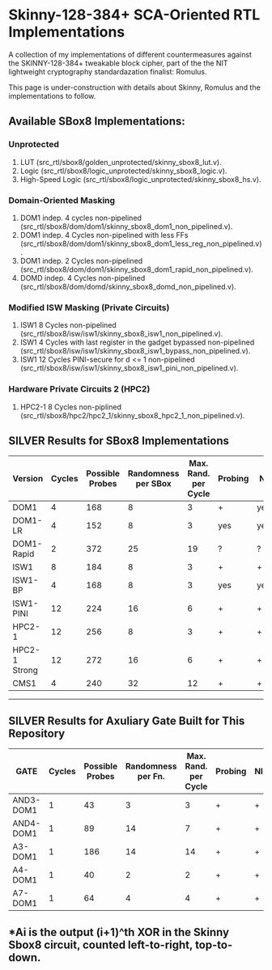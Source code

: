 # Skinny-128-384+ SCA-Oriented RTL Implementations
A collection of my implementations of different countermeasures against the SKINNY-128-384+ tweakable block cipher, part of the the NIT lightweight cryptography standardazation finalist: Romulus.

This  page is under-construction with details about Skinny, Romulus and the implementations to follow.

## Available SBox8 Implementations:

### Unprotected

1. LUT (src_rtl/sbox8/golden_unprotected/skinny_sbox8_lut.v).
2. Logic (src_rtl/sbox8/logic_unprotected/skinny_sbox8_logic.v).
3. High-Speed Logic (src_rtl/sbox8/logic_unprotected/skinny_sbox8_hs.v).

### Domain-Oriented Masking

1. DOM1 indep. 4 cycles non-pipelined (src_rtl/sbox8/dom/dom1/skinny_sbox8_dom1_non_pipelined.v).
2. DOM1 indep. 4 Cycles non-pipelined with less FFs (src_rtl/sbox8/dom/dom1/skinny_sbox8_dom1_less_reg_non_pipelined.v).
3. DOM1 indep. 2 Cycles non-pipelined (src_rtl/sbox8/dom/dom1/skinny_sbox8_dom1_rapid_non_pipelined.v).
4. DOMD indep. 4 Cycles non-pipelined (src_rtl/sbox8/dom/domd/skinny_sbox8_domd_non_pipelined.v).

### Modified ISW Masking (Private Circuits)

1. ISW1 8 Cycles non-pipelined (src_rtl/sbox8/isw/isw1/skinny_sbox8_isw1_non_pipelined.v).
2. ISW1 4 Cycles with last register in the gadget bypassed non-pipelined (src_rtl/sbox8/isw/isw1/skinny_sbox8_isw1_bypass_non_pipelined.v).
3. ISW1 12 Cycles PINI-secure for d <= 1 non-pipelined (src_rtl/sbox8/isw/isw1/skinny_sbox8_isw1_pini_non_pipelined.v).

### Hardware Private Circuits 2 (HPC2)

1. HPC2-1 8 Cycles non-piplined (src_rtl/sbox8/hpc2/hpc2_1/skinny_sbox8_hpc2_1_non_pipelined.v).

## SILVER Results for SBox8 Implementations


|Version       |Cycles|Possible Probes|Randomness per SBox|Max. Rand. per Cycle|Probing|NI |SNI|PINI|Uniformity|
|--------------|------|---------------|-------------------|--------------------|-------|---|---|----|----------|
|DOM1          |4     |168            |8                  |3                   |+      |yes|yes|no  |yes       |
|DOM1-LR       |4     |152            |8                  |3                   |yes    |yes|yes|no  |yes       |
|DOM1-Rapid    |2     |372            |25                 |19                  |?      |?  |?  |?   |?         |
|ISW1          |8     |184            |8                  |3                   |+      |+  |+  |no  |yes       |
|ISW1-BP       |4     |168            |8                  |3                   |yes    |yes|yes|no  |yes       |
|ISW1-PINI     |12    |224            |16                 |6                   |+      |+  |+  |+   |yes       |
|HPC2-1        |12    |256            |8                  |3                   |+      |+  |+  |yes |yes       |
|HPC2-1 Strong |12    |272            |16                 |6                   |+      |+  |yes|+   |yes       |
|CMS1          |4     |240            |32                 |12                  |+      |+  |yes|no  |yes       |
---------------------------------
## SILVER Results for Axuliary Gate Built for This Repository

|GATE          |Cycles|Possible Probes|Randomness per Fn. |Max. Rand. per Cycle|Probing|NI |SNI|PINI|Uniformity|
|--------------|------|---------------|-------------------|--------------------|-------|---|---|----|----------|
|AND3-DOM1     |1     |43             |3                  |3                   |+      |+  |yes|no  |yes       |
|AND4-DOM1     |1     |89             |14                 |7                   |+      |+  |yes|no  |yes       |
|A3-DOM1       |1     |186            |14                 |14                  |+      |+  |yes|no  |yes       |
|A4-DOM1       |1     |40             |2                  |2                   |+      |+  |yes|no  |yes       |
|A7-DOM1       |1     |64             |4                  |4                   |+      |+  |yes|no  |yes       |
*Ai is the output (i+1)^th XOR in the Skinny Sbox8 circuit, counted left-to-right, top-to-down.
---------------------------------


